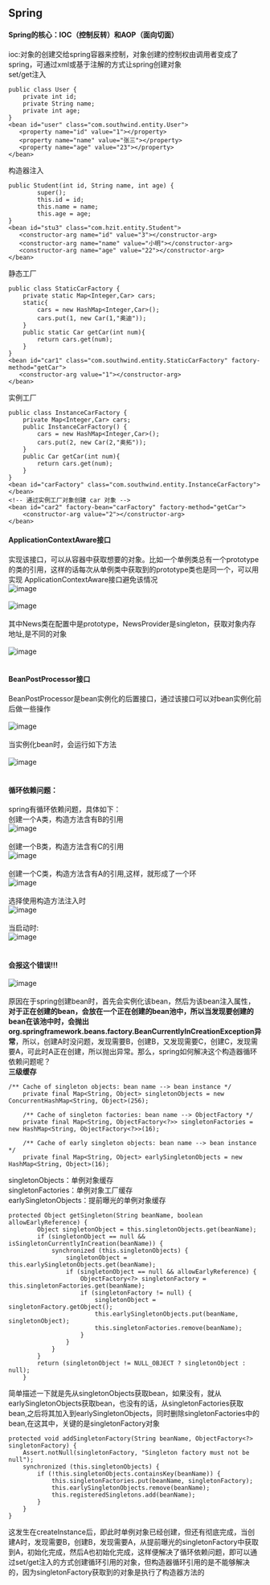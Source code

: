 Spring
---
#### Spring的核心：IOC（控制反转）和AOP（面向切面）<br>
ioc:对象的创建交给spring容器来控制，对象创建的控制权由调用者变成了spring，可通过xml或基于注解的方式让spring创建对象<br>
set/get注入<br>
~~~
public class User {
    private int id;
    private String name;
    private int age;
}
<bean id="user" class="com.southwind.entity.User">
   <property name="id" value="1"></property>
   <property name="name" value="张三"></property>
   <property name="age" value="23"></property>
</bean>
~~~
构造器注入<br>
~~~
public Student(int id, String name, int age) {
        super();
        this.id = id;
        this.name = name;
        this.age = age;
}
<bean id="stu3" class="com.hzit.entity.Student">
   <constructor-arg name="id" value="3"></constructor-arg>
   <constructor-arg name="name" value="小明"></constructor-arg>
   <constructor-arg name="age" value="22"></constructor-arg>
</bean>
~~~
静态工厂<br>
~~~
public class StaticCarFactory {
    private static Map<Integer,Car> cars;
    static{
        cars = new HashMap<Integer,Car>();
        cars.put(1, new Car(1,"奥迪"));
    }
    public static Car getCar(int num){
        return cars.get(num);
    }
}
<bean id="car1" class="com.southwind.entity.StaticCarFactory" factory-method="getCar">
   <constructor-arg value="1"></constructor-arg>
</bean>
~~~
实例工厂<br>
~~~
public class InstanceCarFactory {
    private Map<Integer,Car> cars;
    public InstanceCarFactory() {
        cars = new HashMap<Integer,Car>();
        cars.put(2, new Car(2,"奥拓"));
    }
    public Car getCar(int num){
        return cars.get(num);
    }
}
<bean id="carFactory" class="com.southwind.entity.InstanceCarFactory"></bean>
<!-- 通过实例工厂对象创建 car 对象 -->
<bean id="car2" factory-bean="carFactory" factory-method="getCar">
    <constructor-arg value="2"></constructor-arg>
</bean> 
~~~
#### ApplicationContextAware接口<br>
实现该接口，可以从容器中获取想要的对象。比如一个单例类总有一个prototype的类的引用，这样的话每次从单例类中获取到的prototype类也是同一个，可以用实现
ApplicationContextAware接口避免该情况<br>
![image](https://github.com/wangda7/77/blob/master/picture/24.png)<br><br>
![image](https://github.com/wangda7/77/blob/master/picture/23.png)<br><br>
其中News类在配置中是prototype，NewsProvider是singleton，获取对象内存地址,是不同的对象<br><br>
![image](https://github.com/wangda7/77/blob/master/picture/25.png)<br><br>

#### BeanPostProcessor接口<br>
BeanPostProcessor是bean实例化的后置接口，通过该接口可以对bean实例化前后做一些操作<br><br>
![image](https://github.com/wangda7/77/blob/master/picture/26.png)<br><br>
当实例化bean时，会运行如下方法<br><br>
![image](https://github.com/wangda7/77/blob/master/picture/27.png)<br><br>

#### 循环依赖问题：<br>
spring有循环依赖问题，具体如下：<br>
创建一个A类，构造方法含有B的引用<br>
![image](https://github.com/wangda7/77/blob/master/picture/17.png)<br><br>
创建一个B类，构造方法含有C的引用<br>
![image](https://github.com/wangda7/77/blob/master/picture/18.png)<br><br>
创建一个C类，构造方法含有A的引用,这样，就形成了一个环<br>
![image](https://github.com/wangda7/77/blob/master/picture/19.png)<br><br>
选择使用构造方法注入时<br>
![image](https://github.com/wangda7/77/blob/master/picture/20.png)<br><br>
当启动时:<br>
![image](https://github.com/wangda7/77/blob/master/picture/21.png)<br><br>
#### 会报这个错误!!!<br>
![image](https://github.com/wangda7/77/blob/master/picture/22.png)<br><br>
原因在于spring创建bean时，首先会实例化该bean，然后为该bean注入属性，**对于正在创建的bean，会放在一个正在创建的bean池中，所以当发现要创建的bean在该池中时，会抛出org.springframework.beans.factory.BeanCurrentlyInCreationException异常**，所以，创建A时没问题，发现需要B，创建B，又发现需要C，创建C，发现需要A，可此时A正在创建，所以抛出异常。那么，spring如何解决这个构造器循环依赖问题呢？<br>
**三级缓存** 
~~~
/** Cache of singleton objects: bean name --> bean instance */
	private final Map<String, Object> singletonObjects = new ConcurrentHashMap<String, Object>(256);

	/** Cache of singleton factories: bean name --> ObjectFactory */
	private final Map<String, ObjectFactory<?>> singletonFactories = new HashMap<String, ObjectFactory<?>>(16);

	/** Cache of early singleton objects: bean name --> bean instance */
	private final Map<String, Object> earlySingletonObjects = new HashMap<String, Object>(16);
~~~
singletonObjects：单例对象缓存<br>
singletonFactories：单例对象工厂缓存<br>
earlySingletonObjects：提前曝光的单例对象缓存<br>
~~~
protected Object getSingleton(String beanName, boolean allowEarlyReference) {
		Object singletonObject = this.singletonObjects.get(beanName);
		if (singletonObject == null && isSingletonCurrentlyInCreation(beanName)) {
			synchronized (this.singletonObjects) {
				singletonObject = this.earlySingletonObjects.get(beanName);
				if (singletonObject == null && allowEarlyReference) {
					ObjectFactory<?> singletonFactory = this.singletonFactories.get(beanName);
					if (singletonFactory != null) {
						singletonObject = singletonFactory.getObject();
						this.earlySingletonObjects.put(beanName, singletonObject);
						this.singletonFactories.remove(beanName);
					}
				}
			}
		}
		return (singletonObject != NULL_OBJECT ? singletonObject : null);
	}
~~~
简单描述一下就是先从singletonObjects获取bean，如果没有，就从earlySingletonObjects获取bean，也没有的话，从singletonFactories获取bean,之后将其加入到earlySingletonObjects，同时删除singletonFactories中的bean,在这其中，关键的是singletonFactory对象<br>
~~~
protected void addSingletonFactory(String beanName, ObjectFactory<?> singletonFactory) {
    Assert.notNull(singletonFactory, "Singleton factory must not be null");
    synchronized (this.singletonObjects) {
        if (!this.singletonObjects.containsKey(beanName)) {
            this.singletonFactories.put(beanName, singletonFactory);
            this.earlySingletonObjects.remove(beanName);
            this.registeredSingletons.add(beanName);
        }
    }
}
~~~
这发生在createInstance后，即此时单例对象已经创建，但还有彻底完成，当创建A时，发现需要B，创建B，发现需要A，从提前曝光的singletonFactory中获取到A，初始化完成，然后A也初始化完成，这样便解决了循环依赖问题，即可以通过set/get注入的方式创建循环引用的对象，但构造器循环引用的是不能够解决的，因为singletonFactory获取到的对象是执行了构造器方法的
